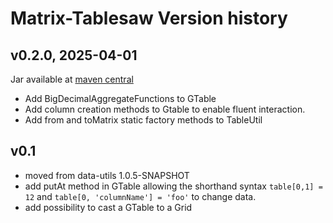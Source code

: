 # Matrix-Tablesaw Version history

## v0.2.0, 2025-04-01
Jar available at [maven central](https://repo1.maven.org/maven2/se/alipsa/matrix/matrix-tablesaw/0.2.0/matrix-tablesaw-0.2.0.jar)

- Add BigDecimalAggregateFunctions to GTable
- Add column creation methods to Gtable to enable fluent interaction.
- Add from and toMatrix static factory methods to TableUtil

## v0.1
- moved from data-utils 1.0.5-SNAPSHOT
- add putAt method in GTable allowing the shorthand syntax `table[0,1] = 12` and `table[0, 'columnName'] = 'foo'` to change data.
- add possibility to cast a GTable to a Grid
